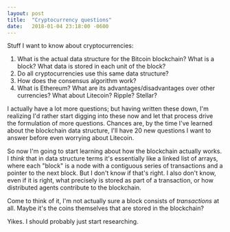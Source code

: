 ```yaml
---
layout: post
title:  "Cryptocurrency questions"
date:   2018-01-04 23:18:00 -0600
---
```

Stuff I want to know about cryptocurrencies:

1. What is the actual data structure for the Bitcoin blockchain? What is a block? What data is stored in each unit of the block?
2. Do all cryptocurrencies use this same data structure?
3. How does the consensus algorithm work?
4. What is Ethereum? What are its advantages/disadvantages over other currencies? What about Litecoin? Ripple? Stellar?

I actually have a lot more questions; but having written these down, I'm realizing I'd rather start digging into these now and let that process drive the formulation of more questions. Chances are, by the time I've learned about the blockchain data structure, I'll have 20 new questions I want to answer before even worrying about Litecoin.

So now I'm going to start learning about how the blockchain actually works. I *think* that in data structure terms it's essentially like a linked list of arrays, where each "block" is a node with a contiguous series of transactions and a pointer to the next block. But I don't know if that's right. I also don't know, even if it is right, what precisely is stored as part of a transaction, or how distributed agents contribute to the blockchain.

Come to think of it, I'm not actually sure a block consists of *transactions* at all. Maybe it's the coins themselves that are stored in the blockchain?

Yikes. I should probably just start researching.
